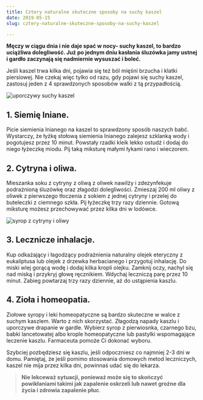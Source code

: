 ```yaml
---
title: Cztery naturalne skuteczne sposoby na suchy kaszel
date: 2019-05-15
slug: cztery-naturalne-skuteczne-sposoby-na-suchy-kaszel

---
```

**Męczy w ciągu dnia i nie daje spać w nocy- suchy kaszel, to bardzo uciążliwa dolegliwość. Już po jednym dniu kasłania śluzówka jamy ustnej i gardło zaczynają się nadmiernie wysuszać i boleć.**

Jeśli kaszel trwa kilka dni, pojawia się też ból mięśni brzucha i klatki piersiowej. Nie czekaj więc tylko od razu, gdy pojawi się suchy kaszel, zastosuj jeden z 4 sprawdzonych sposobów walki z tą przypadłością.

![uporczywy suchy kaszel](/skuteczne_sposoby_na_kaszel.jpeg "uporczywy suchy kaszel")

## 1. Siemię lniane.

Picie siemienia lnianego na kaszel to sprawdzony sposób naszych babć. Wystarczy, że łyżkę stołową siemienia lnianego zalejesz szklanką wody i pogotujesz przez 10 minut. Powstały rzadki kleik lekko ostudź i dodaj do niego łyżeczkę miodu. Pij taką miksturę małymi łykami rano i wieczorem.

## 2. Cytryna i oliwa.

Mieszanka soku z cytryny z oliwą z oliwek nawilży i zdezynfekuje podrażnioną śluzówkę oraz złagodzi dolegliwości. Zmieszaj 200 ml oliwy z oliwek z pierwszego tłoczenia z sokiem z jednej cytryny i przelej do buteleczki z ciemnego szkła. Pij łyżeczkę trzy razy dziennie. Gotową miksturę możesz przechowywać przez kilka dni w lodówce.

![syrop z cytryny i oliwy](/Cztery_naturalne_skuteczne_sposoby_na_suchy_kaszel.jpg "syrop z cytryny i oliwy")

## 3. Lecznicze inhalacje.

Kup odkażający i łagodzący podrażnienia naturalny olejek eteryczny z eukaliptusa lub olejek z drzewka herbacianego i przygotuj inhalację. Do miski wlej gorącą wodę i dodaj kilka kropli olejku. Zamknij oczy, nachyl się nad miską i przykryj głowę ręcznikiem. Wdychaj leczniczą parę przez 10 minut. Zabieg powtarzaj trzy razy dziennie, aż do ustąpienia kaszlu.

## 4. Zioła i homeopatia.

Ziołowe syropy i leki homeopatyczne są bardzo skuteczne w walce z suchym kaszlem. Warto z nich skorzystać. Złagodzą napady kaszlu i uporczywe drapanie w gardle. Wybierz syrop z pierwiosnka, czarnego bzu, babki lancetowatej albo krople homeopatyczne lub pastylki wspomagające leczenie kaszlu. Farmaceuta pomoże Ci dokonać wyboru.

Szybciej pozbędziesz się kaszlu, jeśli odpoczniesz co najmniej 2-3 dni w domu. Pamiętaj, że jeśli pomimo stosowania domowych metod leczniczych, kaszel nie mija przez kilka dni, powinnaś udać się do lekarza. 

> **Nie lekceważ sytuacji, ponieważ może się to skończyć powikłaniami takimi jak zapalenie oskrzeli lub nawet groźne dla życia i zdrowia zapalenie płuc**.